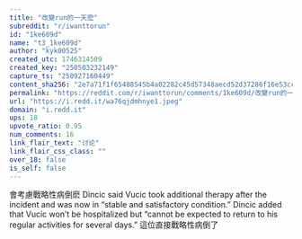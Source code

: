 ```yaml
---
title: "改變run的一天麽"
subreddit: "r/iwanttorun"
id: "1ke609d"
name: "t3_1ke609d"
author: "kyk00525"
created_utc: 1746314509
created_key: "250503232149"
capture_ts: "250927160449"
content_sha256: "2e7a71f1f65488545b4a02282c45d57348aecd52d37286f16e53ccaea0c7340d"
permalink: "https://reddit.com/r/iwanttorun/comments/1ke609d/改變run的一天麽/"
url: "https://i.redd.it/wa76qjdmhnye1.jpeg"
domain: "i.redd.it"
ups: 18
upvote_ratio: 0.95
num_comments: 16
link_flair_text: "讨论"
link_flair_css_class: ""
over_18: false
is_self: false
---
```


會考慮戰略性病倒麽 Dincic said Vucic took additional therapy after the
incident and was now in “stable and satisfactory condition.” Dincic
added that Vucic won’t be hospitalized but “cannot be expected to return
to his regular activities for several days.” 這位直接戰略性病倒了
